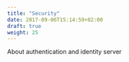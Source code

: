 ```yaml
---
title: "Security"
date: 2017-09-06T15:14:59+02:00
draft: true
weight: 25
---
```


About authentication and identity server
